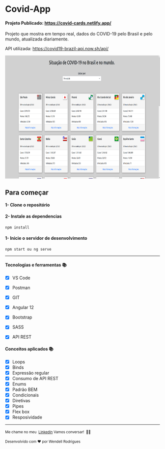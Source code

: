 # Covid-App

#### Projeto Publicado: <https://covid-cards.netlify.app/>

Projeto que mostra em tempo real, dados do COVID-19 pelo Brasil e pelo mundo, atualizada diariamente.

API utilizada: <https://covid19-brazil-api.now.sh/api/>


<img src='./src/assets/imagens/desktop.png' height=400>

## Para começar

#### 1- Clone o repositório

#### 2- Instale as dependencias

```
npm install
```

#### 1- Inicie o servidor de desenvolvimento

```
npm start ou ng serve
```

---

#### Tecnologias e ferramentas 📚

- [x] VS Code
- [x] Postman
- [x] GIT

- [x] Angular 12
- [x] Bootstrap
- [x] SASS
- [x] API REST

#### Conceitos aplicados 📚

- [x] Loops
- [x] Binds
- [x] Expressão regular
- [x] Consumo de API REST
- [x] Enums
- [x] Padrão BEM
- [x] Condicionais
- [x] Diretivas
- [x] Pipes
- [x] Flex box
- [x] Resposividade

---

 <small>Me chame no meu  [Linkedin](https://www.linkedin.com/in/wendell-rodrigues-30011997/) Vamos conversar!  👋🏻</small>

<small>Desenvolvido com ❤️ por Wendell Rodrigues</small>
